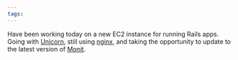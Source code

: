 ```yaml
---
tags: 
---
```


Have been working today on a new EC2 instance for running Rails apps. Going with [Unicorn](/wiki/Unicorn), still using [nginx](/wiki/nginx), and taking the opportunity to update to the latest version of [Monit](/wiki/Monit).
